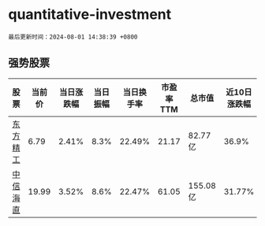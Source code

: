 # quantitative-investment

`最后更新时间：2024-08-01 14:38:39 +0800`

## 强势股票

|股票|当前价|当日涨跌幅|当日振幅|当日换手率|市盈率TTM|总市值|近10日涨跌幅|
|----|----|----|----|----|----|----|----|
|[东方精工](https://xueqiu.com/S/SZ002611)|6.79|2.41%|8.3%|22.49%|21.17|82.77亿|36.9%|
|[中信海直](https://xueqiu.com/S/SZ000099)|19.99|3.52%|8.6%|22.47%|61.05|155.08亿|31.77%|
